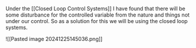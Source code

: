 Under the [[Closed Loop Control Systems]] I have found that there will be some disturbance for the controlled variable from the nature and things not under our control. So as a solution for this we will be using the closed loop systems.

![[Pasted image 20241225145036.png]]
